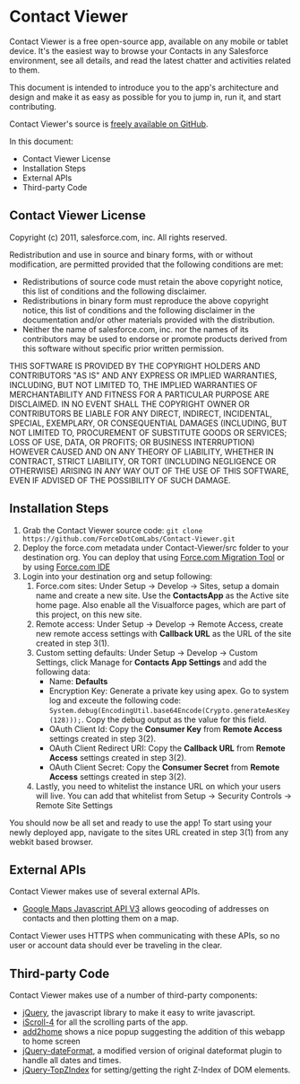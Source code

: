 # Contact Viewer #

Contact Viewer is a free open-source app, available on any mobile or tablet device. It's the easiest way to browse your Contacts in any Salesforce environment, see all details, and read the latest chatter and activities related to them.

This document is intended to introduce you to the app's architecture and design and make it as easy as possible for you to jump in, run it, and start contributing.

Contact Viewer's source is [freely available on GitHub](https://github.com/ForceDotComLabs/Contact-Viewer).

In this document:

- Contact Viewer License
- Installation Steps
- External APIs
- Third-party Code

## Contact Viewer License ##

Copyright (c) 2011, salesforce.com, inc.
All rights reserved.

Redistribution and use in source and binary forms, with or without modification, are permitted provided 
that the following conditions are met:
 
- Redistributions of source code must retain the above copyright notice, this list of conditions and the following disclaimer.
- Redistributions in binary form must reproduce the above copyright notice, this list of conditions and the following disclaimer in the documentation and/or other materials provided with the distribution. 
- Neither the name of salesforce.com, inc. nor the names of its contributors may be used to endorse or promote products derived from this software without specific prior written permission.
 
THIS SOFTWARE IS PROVIDED BY THE COPYRIGHT HOLDERS AND CONTRIBUTORS "AS IS" AND ANY EXPRESS OR IMPLIED WARRANTIES, INCLUDING, BUT NOT LIMITED TO, THE IMPLIED WARRANTIES OF MERCHANTABILITY AND FITNESS FOR A PARTICULAR PURPOSE ARE DISCLAIMED. IN NO EVENT SHALL THE COPYRIGHT OWNER OR CONTRIBUTORS BE LIABLE FOR ANY DIRECT, INDIRECT, INCIDENTAL, SPECIAL, EXEMPLARY, OR CONSEQUENTIAL DAMAGES (INCLUDING, BUT NOT LIMITED TO, PROCUREMENT OF SUBSTITUTE GOODS OR SERVICES; LOSS OF USE, DATA, OR PROFITS; OR BUSINESS INTERRUPTION) HOWEVER CAUSED AND ON ANY THEORY OF LIABILITY, WHETHER IN CONTRACT, STRICT LIABILITY, OR TORT (INCLUDING NEGLIGENCE OR OTHERWISE) ARISING IN ANY WAY OUT OF THE USE OF THIS SOFTWARE, EVEN IF ADVISED OF THE POSSIBILITY OF SUCH DAMAGE.

## Installation Steps ##

1. Grab the Contact Viewer source code: `git clone https://github.com/ForceDotComLabs/Contact-Viewer.git`
2. Deploy the force.com metadata under Contact-Viewer/src folder to your destination org. You can deploy that using [Force.com Migration Tool](http://wiki.developerforce.com/index.php/Force.com_Migration_Tool) or by using [Force.com IDE](http://wiki.developerforce.com/index.php/Force.com_IDE)
3. Login into your destination org and setup following:
    1. Force.com sites: Under Setup -> Develop -> Sites, setup a domain name and create a new site. Use the **ContactsApp** as the Active site home page. Also enable all the Visualforce pages, which are part of this project, on this new site.
    2. Remote access: Under Setup -> Develop -> Remote Access, create new remote access settings with **Callback URL** as the URL of the site created in step 3(1).
    3. Custom setting defaults: Under Setup -> Develop -> Custom Settings, click Manage for **Contacts App Settings** and add the following data:
        - Name: **Defaults**
        - Encryption Key: Generate a private key using apex. Go to system log and exceute the following code: `System.debug(EncodingUtil.base64Encode(Crypto.generateAesKey(128)));`. Copy the debug output as the value for this field.
        - OAuth Client Id: Copy the **Consumer Key** from **Remote Access** settings created in step 3(2).
        - OAuth Client Redirect URI: Copy the **Callback URL** from **Remote Access** settings created in step 3(2).
        - OAuth Client Secret: Copy the **Consumer Secret** from **Remote Access** settings created in step 3(2).
    4. Lastly, you need to whitelist the instance URL on which your users will live. You can add that whitelist from Setup -> Security Controls -> Remote Site Settings

You should now be all set and ready to use the app! To start using your newly deployed app, navigate to the sites URL created in step 3(1) from any webkit based browser.

## External APIs ##

Contact Viewer makes use of several external APIs.

- [Google Maps Javascript API V3](http://code.google.com/apis/maps/documentation/javascript/) allows geocoding of addresses on contacts and then plotting them on a map. 

Contact Viewer uses HTTPS when communicating with these APIs, so no user or account data should ever be traveling in the clear.

## Third-party Code ##

Contact Viewer makes use of a number of third-party components:

- [jQuery](http://jquery.com), the javascript library to make it easy to write javascript.
- [iScroll-4](http://cubiq.org/iscroll-4) for all the scrolling parts of the app.
- [add2home](http://cubiq.org/add-to-home-screen) shows a nice popup suggesting the addition of this webapp to home screen
- [jQuery-dateFormat](https://github.com/phstc/jquery-dateFormat), a modified version of original dateformat plugin to handle all dates and times.
- [jQuery-TopZIndex](http://topzindex.googlecode.com/) for setting/getting the right Z-Index of DOM elements.